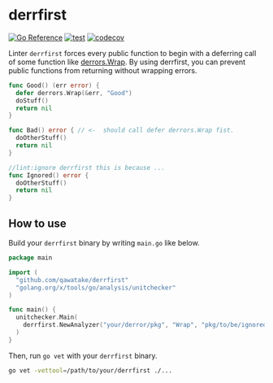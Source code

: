 # derrfirst

[![Go Reference](https://pkg.go.dev/badge/github.com/qawatake/derrfirst.svg)](https://pkg.go.dev/github.com/qawatake/derrfirst)
[![test](https://github.com/qawatake/derrfirst/actions/workflows/test.yaml/badge.svg)](https://github.com/qawatake/derrfirst/actions/workflows/test.yaml)
[![codecov](https://codecov.io/gh/qawatake/derrfirst/graph/badge.svg?token=er2K6likVZ)](https://codecov.io/gh/qawatake/derrfirst)

Linter `derrfirst` forces every public function to begin with a deferring call of some function like [derrors.Wrap](https://github.com/golang/pkgsite/blob/5f0513d53cff8382238b5f8c78e8317d2b4ad06d/internal/derrors/derrors.go#L240).
By using derrfirst, you can prevent public functions from returning without wrapping errors.

```go
func Good() (err error) {
  defer derrors.Wrap(&err, "Good")
  doStuff()
  return nil
}

func Bad() error { // <-  should call defer derrors.Wrap fist.
  doOtherStuff()
  return nil
}

//lint:ignore derrfirst this is because ...
func Ignored() error {
  doOtherStuff()
  return nil
}
```

## How to use

Build your `derrfirst` binary by writing `main.go` like below.

```go
package main

import (
  "github.com/qawatake/derrfirst"
  "golang.org/x/tools/go/analysis/unitchecker"
)

func main() {
  unitchecker.Main(
    derrfirst.NewAnalyzer("your/derror/pkg", "Wrap", "pkg/to/be/ignored"),
  )
}
```

Then, run `go vet` with your `derrfirst` binary.

```sh
go vet -vettool=/path/to/your/derrfirst ./...
```
